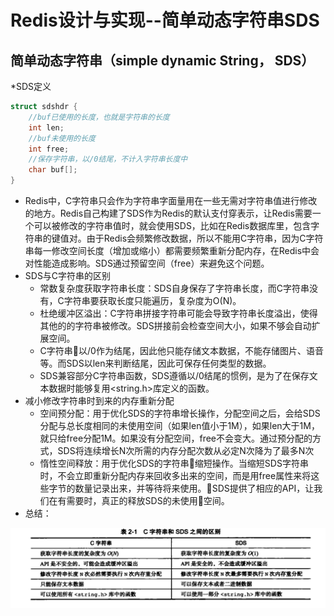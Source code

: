 # Redis设计与实现--简单动态字符串SDS

## 简单动态字符串（simple dynamic String， SDS）
*SDS定义

```c
struct sdshdr {
    //buf已使用的长度，也就是字符串的长度
    int len;
    //buf未使用的长度
    int free;
    //保存字符串，以/0结尾，不计入字符串长度中
    char buf[];
}
```

* Redis中，C字符串只会作为字符串字面量用在一些无需对字符串值进行修改的地方。Redis自己构建了SDS作为Redis的默认支付穿表示，让Redis需要一个可以被修改的字符串值时，就会使用SDS，比如在Redis数据库里，包含字符串的键值对。由于Redis会频繁修改数据，所以不能用C字符串，因为C字符串每一修改空间长度（增加或缩小）都需要频繁重新分配内存，在Redis中会对性能造成影响。SDS通过预留空间（free）来避免这个问题。
* SDS与C字符串的区别
    - 常数复杂度获取字符串长度：SDS自身保存了字符串长度，而C字符串没有，C字符串要获取长度只能遍历，复杂度为O(N)。
    - 杜绝缓冲区溢出：C字符串拼接字符串可能会导致字符串长度溢出，使得其他的的字符串被修改。SDS拼接前会检查空间大小，如果不够会自动扩展空间。
    - C字符串以/0作为结尾，因此他只能存储文本数据，不能存储图片、语音等。而SDS以len来判断结尾，因此可保存任何类型的数据。
    - SDS兼容部分C字符串函数，SDS遵循以/0结尾的惯例，是为了在保存文本数据时能够复用<string.h>库定义的函数。
* 减小修改字符串时到来的内存重新分配
    - 空间预分配：用于优化SDS的字符串增长操作，分配空间之后，会给SDS分配与总长度相同的未使用空间（如果len值小于1M），如果len大于1M，就只给free分配1M。如果没有分配空间，free不会变大。通过预分配的方式，SDS将连续增长N次所需的内存分配次数从必定N次降为了最多N次
    - 惰性空间释放：用于优化SDS的字符串缩短操作。当缩短SDS字符串时，不会立即重新分配内存来回收多出来的空间，而是用free属性来将这些字节的数量记录出来，并等待将来使用。SDS提供了相应的API，让我们在有需要时，真正的释放SDS的未使用空间。
* 总结：

![C字符串与SDS的区别](images/redis/C字符串与SDS的区别.png)
